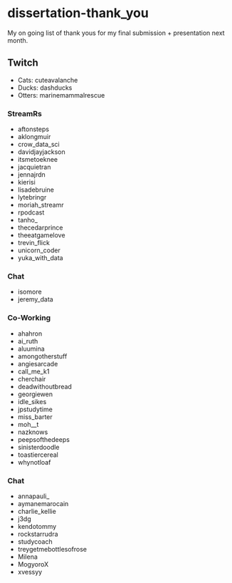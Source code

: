 # dissertation-thank_you

My on going list of thank yous for my final submission + presentation next month.

## Twitch

- Cats: cuteavalanche
- Ducks: dashducks
- Otters: marinemammalrescue

### StreamRs

- aftonsteps
- aklongmuir
- crow_data_sci
- davidjayjackson
- itsmetoeknee
- jacquietran
- jennajrdn
- kierisi
- lisadebruine
- lytebringr
- moriah_streamr
- rpodcast
- tanho_
- thecedarprince
- theeatgamelove
- trevin_flick
- unicorn_coder
- yuka_with_data

### Chat

- isomore
- jeremy_data

### Co-Working

- ahahron
- ai_ruth
- aluumina
- amongotherstuff
- angiesarcade
- call_me_k1
- cherchair
- deadwithoutbread
- georgiewen
- idle_sikes
- jpstudytime
- miss_barter
- moh__t
- nazknows
- peepsofthedeeps
- sinisterdoodle
- toastiercereal
- whynotloaf


### Chat

- annapauli_
- aymanemarocain
- charlie_kellie
- j3dg
- kendotommy
- rockstarrudra
- studycoach
- treygetmebottlesofrose
- Milena
- MogyoroX
- xvessyy
